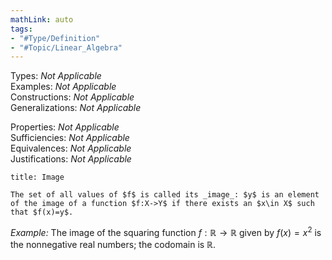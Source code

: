 ```yaml
---
mathLink: auto
tags:
- "#Type/Definition"
- "#Topic/Linear_Algebra"
---
```

Types: <i>Not Applicable</i>  
Examples: <i>Not Applicable</i>  
Constructions: <i>Not Applicable</i>  
Generalizations: <i>Not Applicable</i>  

Properties: <i>Not Applicable</i>  
Sufficiencies: <i>Not Applicable</i>  
Equivalences: <i>Not Applicable</i>  
Justifications: <i>Not Applicable</i>  

``` ad-Definition
title: Image

The set of all values of $f$ is called its _image_: $y$ is an element of the image of a function $f:X->Y$ if there exists an $x\in X$ such that $f(x)=y$.

```

*Example:* The image of the squaring function $f:\mathbb{R}\to\mathbb{R}$ given by $f(x)=x^2$ is the nonnegative real numbers; the codomain is $\mathbb{R}$.